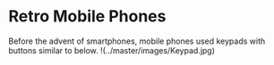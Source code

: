 # Retro Mobile Phones

Before the advent of smartphones, mobile phones used keypads with buttons similar to below.
!(../master/images/Keypad.jpg)

